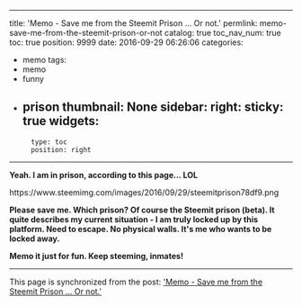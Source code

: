 
---
title: 'Memo - Save me from the Steemit Prison ... Or not.'
permlink: memo-save-me-from-the-steemit-prison-or-not
catalog: true
toc_nav_num: true
toc: true
position: 9999
date: 2016-09-29 06:26:06
categories:
- memo
tags:
- memo
- funny
- prison
thumbnail: None
sidebar:
    right:
        sticky: true
widgets:
    -
        type: toc
        position: right
---


<html>
<p><strong>Yeah. I am in prison, according to this page... LOL</strong></p>
<p>https://www.steemimg.com/images/2016/09/29/steemitprison78df9.png</p>
<p><strong>Please save me. Which prison? Of course the Steemit prison (beta). It quite describes my current situation - I am truly locked up by this platform. Need to escape. No physical walls. It's me who wants to be locked away.</strong></p>
<p><strong>Memo it just for fun. Keep steeming, inmates!</strong></p>
</html>

- - -

This page is synchronized from the post: ['Memo - Save me from the Steemit Prison ... Or not.'](https://steemit.com/@deanliu/memo-save-me-from-the-steemit-prison-or-not)
